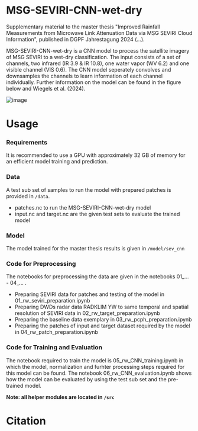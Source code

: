 # MSG-SEVIRI-CNN-wet-dry

Supplementary material to the master thesis "Improved Rainfall Measurements from Microwave Link Attenuation Data via MSG SEVIRI Cloud Information", published in DGPF Jahrestagung 2024 (...).

MSG-SEVIRI-CNN-wet-dry is a CNN model to process the satellite imagery of MSG SEVIRI to a wet-dry classification. 
The input consists of a set of channels, two infrared (IR 3.9 & IR 10.8), one water vapor (WV 6.2) and one visible channel (VIS 0.6).
The CNN model seperately convolves and downsamples the channels to learn information of each channel individually.
Further information on the model can be found in the figure below and Wiegels et al. (2024).

![image](https://github.com/RebWiegels/MSG-SEVIRI-CNN-wet-dry/assets/62548605/2e04b413-6506-4ea0-ac96-0b530da4dafa)

# Usage

### Requirements

It is recommended to use a GPU with approximately 32 GB of memory for an efficient model training and prediction.

### Data

A test sub set of samples to run the model with prepared patches is provided in ```/data```.
- patches.nc to run the MSG-SEVIRI-CNN-wet-dry model
- input.nc and target.nc are the given test sets to evaluate the trained model

### Model

The model trained for the master thesis results is given in ```/model/sev_cnn```

### Code for Preprocessing 

The notebooks for preprocessing the data are given in the notebooks 01_... - 04_... . 
- Preparing SEVIRI data for patches and testing of the model in 01_rw_seviri_preparation.ipynb
- Preparing DWDs radar data RADKLIM YW to same temporal and spatial resolution of SEVIRI data in 02_rw_target_preparation.ipynb
- Preparing the baseline data exemplary in 03_rw_pcph_preparation.ipynb
- Preparing the patches of input and target dataset required by the model in 04_rw_patch_preparation.ipynb

### Code for Training and Evaluation

The notebook required to train the model is 05_rw_CNN_training.ipynb in which the model, normalization and furhter processing steps required for this model can be found.
The notebook 06_rw_CNN_evaluation.ipynb shows how the model can be evaluated by using the test sub set and the pre-trained model.

__Note: all helper modules are located in ```/src```__

# Citation
